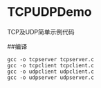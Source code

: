 # TCPUDPDemo
TCP及UDP简单示例代码

##编译

```
gcc -o tcpserver tcpserver.c
gcc -o tcpclient tcpclient.c
gcc -o udpclient udpclient.c
gcc -o udpserver udpserver.c
```
